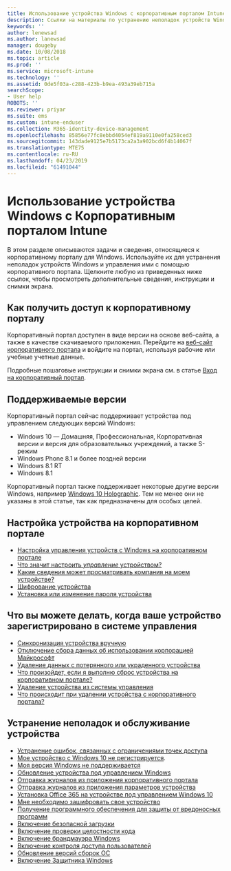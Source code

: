 ```yaml
---
title: Использование устройства Windows с корпоративным порталом Intune | Документы Майкрософт
description: Ссылки на материалы по устранению неполадок устройств Windows и управлению ими с помощью Корпоративного портала
keywords: ''
author: lenewsad
ms.author: lanewsad
manager: dougeby
ms.date: 10/08/2018
ms.topic: article
ms.prod: ''
ms.service: microsoft-intune
ms.technology: ''
ms.assetid: 0de5f03a-c288-423b-b9ea-493a39eb715a
searchScope:
- User help
ROBOTS: ''
ms.reviewer: priyar
ms.suite: ems
ms.custom: intune-enduser
ms.collection: M365-identity-device-management
ms.openlocfilehash: 85856e77fc8ebbd4054ef819a9110e0fa258ced3
ms.sourcegitcommit: 143dade9125e7b5173ca2a3a902bcd6f4b14067f
ms.translationtype: MTE75
ms.contentlocale: ru-RU
ms.lasthandoff: 04/23/2019
ms.locfileid: "61491044"
---
```

# <a name="using-your-windows-device-with-intune-company-portal"></a>Использование устройства Windows с Корпоративным порталом Intune

В этом разделе описываются задачи и сведения, относящиеся к корпоративному порталу для Windows. Используйте их для устранения неполадок устройств Windows и управления ими с помощью корпоративного портала. Щелкните любую из приведенных ниже ссылок, чтобы просмотреть дополнительные сведения, инструкции и снимки экрана.  

## <a name="how-to-get-company-portal"></a>Как получить доступ к корпоративному порталу
Корпоративный портал доступен в виде версии на основе веб-сайта, а также в качестве скачиваемого приложения. Перейдите на [веб-сайт корпоративного портала](https://go.microsoft.com/fwlink/?linkid=2010980) и войдите на портал, используя рабочие или учебные учетные данные.  

Подробные пошаговые инструкции и снимки экрана см. в статье [Вход на корпоративный портал](https://docs.microsoft.com/intune-user-help/sign-in-to-the-company-portal).

## <a name="supported-versions"></a>Поддерживаемые версии

Корпоративный портал сейчас поддерживает устройства под управлением следующих версий Windows:

* Windows 10 — Домашняя, Профессиональная, Корпоративная версии и версия для образовательных учреждений, а также S-режим
* Windows Phone 8.1 и более поздней версии
* Windows 8.1 RT
* Windows 8.1

Корпоративный портал также поддерживает некоторые другие версии Windows, например [Windows 10 Holographic](https://www.microsoft.com/hololens). Тем не менее они не указаны в этой статье, так как предназначены для особых целей.

## <a name="set-up-your-device-in-the-company-portal"></a>Настройка устройства на корпоративном портале
- [Настройка управления устройств с Windows на корпоративном портале](windows-enrollment-company-portal.md)  
- [Что значит настроить *управление* устройством?](what-happens-if-you-install-the-company-portal-app-and-enroll-your-device-in-intune-windows.md)
- [Какие сведения может просматривать компания на моем устройстве?](what-info-can-your-company-see-when-you-enroll-your-device-in-intune.md)
- [Шифрование устройства](encrypt-your-device-windows.md)
- [Установка или изменение пароля устройства](set-or-change-your-password-windows.md)

## <a name="things-you-can-do-after-your-device-is-enrolled-in-management"></a>Что вы можете делать, когда ваше устройство зарегистрировано в системе управления
- [Синхронизация устройства вручную](sync-your-device-manually-windows.md)
- [Отключение сбора данных об использовании корпорацией Майкрософт](turn-off-microsoft-usage-data-collection-windows.md)
- [Удаление данных с потерянного или украденного устройства](reset-erase-your-device-cpwebsite.md)
- [Что произойдет, если я выполню сброс устройства на корпоративном портале?](what-happens-if-you-reset-your-device-using-the-company-portal-windows.md)
- [Удаление устройства из системы управления](unenroll-your-device-from-intune-windows.md)
- [Что происходит при удалении устройства с корпоративного портала?](what-happens-if-you-unenroll-your-device-from-intune-windows.md)

## <a name="troubleshoot-and-maintain-your-device"></a>Устранение неполадок и обслуживание устройства
* [Устранение ошибок, связанных с ограничениями точек доступа](resolve-access-point-restrictions.md)
* [Мое устройство с Windows 10 не регистрируется](troubleshoot-your-windows-10-device-windows.md).
* [Моя версия Windows не поддерживается](your-windows-version-isnt-yet-supported.md)
* [Обновление устройства под управлением Windows](you-need-to-update-your-windows-device.md)
* [Отправка журналов из приложения корпоративного портала](send-logs-to-your-it-admin-cp-windows.md)
* [Отправка журналов из приложения параметров устройства](send-logs-to-your-it-admin-settings-windows.md)
* [Установка Office 365 на устройстве под управлением Windows 10](install-office-windows.md)
* [Мне необходимо зашифровать свое устройство](you-need-to-enable-windows-encryption.md)
* [Получение программного обеспечения для защиты от вредоносных программ](your-device-needs-antimalware-software.md)
* [Включение безопасной загрузки](you-need-to-enable-secure-boot-windows.md)
* [Включение проверки целостности кода](you-need-to-enable-code-integrity.md)
* [Включение брандмауэра Windows](you-need-to-enable-defender-firewall-windows.md)
* [Включение контроля доступа пользователей](you-need-to-enable-uac-windows.md)
* [Обновление версий сборок ОС](you-need-to-update-os-build-version-windows.md)
* [Включение Защитника Windows](turn-on-defender-windows.md)

